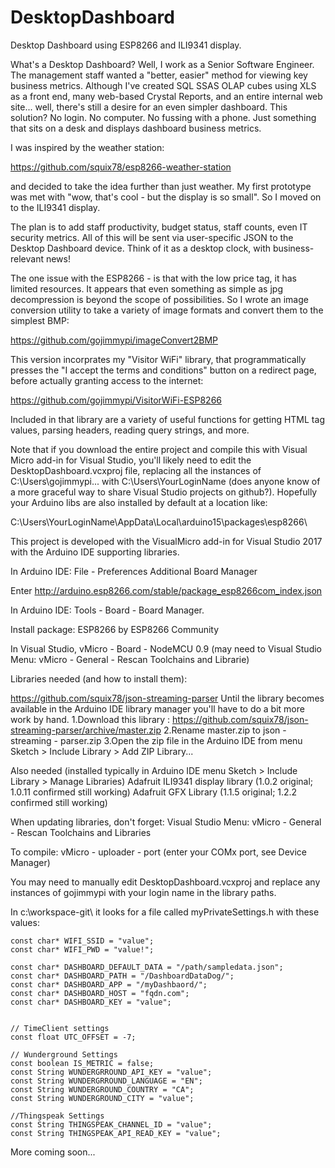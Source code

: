 # DesktopDashboard

Desktop Dashboard using ESP8266 and ILI9341 display.

What's a Desktop Dashboard? Well, I work as a Senior Software Engineer. The management staff wanted a "better, easier" method for viewing key business metrics. Although I've created SQL SSAS OLAP cubes using XLS as a front end, many web-based Crystal Reports, and an entire internal web site... well, there's still a desire for an even simpler dashboard. This solution? No login. No computer. No fussing with a phone. Just something that sits on a desk and displays dashboard business metrics.

I was inspired by the weather station:

https://github.com/squix78/esp8266-weather-station

and decided to take the idea further than just weather. My first prototype was met with "wow, that's cool - but the display is so small". So I moved on to the ILI9341 display.

The plan is to add staff productivity, budget status, staff counts, even IT security metrics. All of this will be sent via user-specific JSON to the Desktop Dashboard device. Think of it as a desktop clock, with business-relevant news!

The one issue with the ESP8266 - is that with the low price tag, it has limited resources. It appears that even something as simple as jpg decompression is beyond the scope of possibilities. So I wrote an image conversion utility to take a variety  of image formats and convert them to the simplest BMP:

https://github.com/gojimmypi/imageConvert2BMP

This version incorprates my "Visitor WiFi" library, that programmatically presses the "I accept the terms and conditions" button on a redirect page, before actually granting access to the internet:

https://github.com/gojimmypi/VisitorWiFi-ESP8266

Included in that library are a variety of useful functions for getting HTML tag values, parsing headers, reading query strings, and more.

Note that if you download the entire project and compile this with Visual Micro add-in for Visual Studio, you'll likely need to edit the DesktopDashboard.vcxproj file, replacing all the instances of C:\Users\gojimmypi... with C:\Users\YourLoginName  (does anyone know of a more graceful way to share Visual Studio projects on github?). Hopefully your Arduino libs are also installed by default at a location like:

C:\Users\YourLoginName\AppData\Local\arduino15\packages\esp8266\

This project is developed with the VisualMicro add-in for Visual Studio 2017 with the Arduino IDE supporting libraries.

In Arduino IDE: File - Preferences Additional Board Manager 

Enter http://arduino.esp8266.com/stable/package_esp8266com_index.json 

In Arduino IDE: Tools - Board - Board Manager. 

  Install package: ESP8266 by ESP8266 Community 

In Visual Studio, vMicro - Board - NodeMCU 0.9
(may need to Visual Studio Menu: vMicro - General - Rescan Toolchains and Librarie)
  

Libraries needed (and how to install them):

 https://github.com/squix78/json-streaming-parser
 Until the library becomes available in the Arduino IDE library manager you'll have to do a bit more work by hand.
  1.Download this library : https://github.com/squix78/json-streaming-parser/archive/master.zip
  2.Rename master.zip to json - streaming - parser.zip
  3.Open the zip file in the Arduino IDE from menu Sketch > Include Library > Add ZIP Library...

Also needed (installed typically in Arduino IDE menu Sketch > Include Library > Manage Libraries)
  Adafruit ILI9341 display library (1.0.2 original; 1.0.11 confirmed still working)
  Adafruit GFX Library (1.1.5 original; 1.2.2 confirmed still working)

When updating libraries, don't forget: Visual Studio Menu: vMicro - General - Rescan Toolchains and Libraries

To compile: vMicro  - uploader - port (enter your COMx port, see Device Manager)

You may need to manually edit DesktopDashboard.vcxproj and replace any instances of gojimmypi with your login name in the library paths.

In c:\workspace-git\ it looks for a file called myPrivateSettings.h with these values:
```
const char* WIFI_SSID = "value";
const char* WIFI_PWD = "value!";

const char* DASHBOARD_DEFAULT_DATA = "/path/sampledata.json";
const char* DASHBOARD_PATH = "/DashboardDataDog/";
const char* DASHBOARD_APP = "/myDashbaord/";
const char* DASHBOARD_HOST = "fqdn.com";
const char* DASHBOARD_KEY = "value";


// TimeClient settings
const float UTC_OFFSET = -7;

// Wunderground Settings
const boolean IS_METRIC = false;
const String WUNDERGRROUND_API_KEY = "value";
const String WUNDERGRROUND_LANGUAGE = "EN";
const String WUNDERGROUND_COUNTRY = "CA";
const String WUNDERGROUND_CITY = "value";

//Thingspeak Settings
const String THINGSPEAK_CHANNEL_ID = "value";
const String THINGSPEAK_API_READ_KEY = "value";
```
More coming soon...

